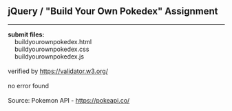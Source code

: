 ## jQuery / "Build Your Own Pokedex" Assignment

----

**submit files:**<br />
&nbsp;&nbsp;&nbsp;&nbsp;buildyourownpokedex.html<br />
&nbsp;&nbsp;&nbsp;&nbsp;buildyourownpokedex.css<br />
&nbsp;&nbsp;&nbsp;&nbsp;buildyourownpokedex.js<br />
<br />
verified by <https://validator.w3.org/><br />
<br />
no error found<br />
<br />
Source: Pokemon API - <https://pokeapi.co/><br />


